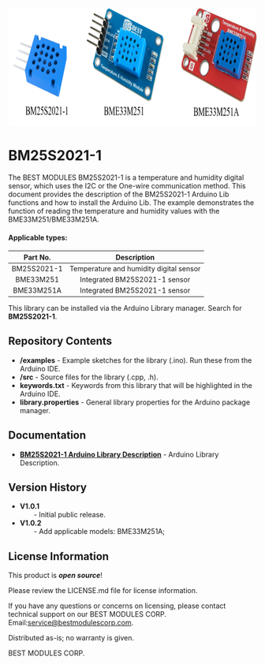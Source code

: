 <div align=center>
<img src="https://github.com/BestModules-Libraries/img/blob/main/BM25S2021-1_BME33M251_V1.0.png" width="860" height="240"> 
</div> 

BM25S2021-1
===========================================================

The BEST MODULES BM25S2021-1 is a temperature and humidity digital sensor, which uses the I2C or the One-wire communication method. This document provides the description of the BM25S2021-1 Arduino Lib functions and how to install the Arduino Lib. The example demonstrates the function of reading the temperature and humidity values with the BME33M251/BME33M251A.

#### Applicable types:
<div align=center>

|Part No.   |Description                             |
|:---------:|:--------------------------------------:|
|BM25S2021-1 |Temperature and humidity digital sensor|
|BME33M251   |Integrated BM25S2021-1 sensor           |
|BME33M251A  |Integrated BM25S2021-1 sensor           |

</div> 

This library can be installed via the Arduino Library manager. Search for **BM25S2021-1**. 

Repository Contents
-------------------

* **/examples** - Example sketches for the library (.ino). Run these from the Arduino IDE. 
* **/src** - Source files for the library (.cpp, .h).
* **keywords.txt** - Keywords from this library that will be highlighted in the Arduino IDE. 
* **library.properties** - General library properties for the Arduino package manager. 

Documentation 
-------------------

* **[BM25S2021-1 Arduino Library Description](https://www.bestmodulescorp.com/bm25s2021-1.html)** - Arduino Library Description.

Version History  
-------------------

* **V1.0.1**  
&emsp;&emsp;- Initial public release.
* **V1.0.2**  
&emsp;&emsp;- Add applicable models: BME33M251A; 

License Information
-------------------

This product is _**open source**_! 

Please review the LICENSE.md file for license information. 

If you have any questions or concerns on licensing, please contact technical support on our BEST MODULES CORP. Email:service@bestmodulescorp.com.

Distributed as-is; no warranty is given.

BEST MODULES CORP.
